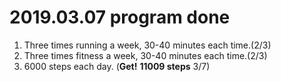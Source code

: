 # 2019.03.07 program done


 
1. Three times running a week, 30-40 minutes each time.(2/3)
2. Three times fitness a week, 30-40 minutes each time.(2/3)
3. 6000 steps each day. (**Get!** **11009 steps** 3/7)
